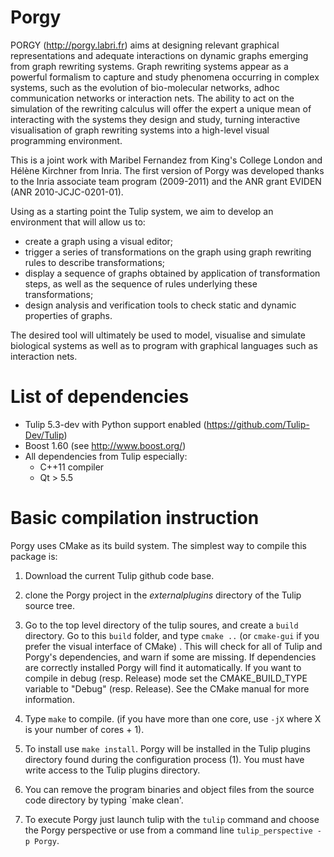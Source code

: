 # Porgy

PORGY (http://porgy.labri.fr) aims at designing relevant graphical representations and adequate interactions on dynamic graphs emerging from graph rewriting systems. Graph rewriting systems appear as a powerful formalism to capture and study phenomena occurring in complex systems, such as the evolution of bio-molecular networks, adhoc communication networks or interaction nets.
The ability to act on the simulation of the rewriting calculus will offer the expert a unique mean of interacting with the systems they design and study, turning interactive visualisation of graph rewriting systems into a high-level visual programming environment.

This is a joint work with Maribel Fernandez from King's College London and Hélène Kirchner from Inria. The first version of Porgy was developed thanks to the Inria associate team program (2009-2011) and the ANR grant EVIDEN (ANR 2010-JCJC-0201-01).

Using as a starting point the Tulip system, we aim to develop an environment that will allow us to:

 -  create a graph using a visual editor;
 - trigger a series of transformations on the graph using graph rewriting rules to describe transformations;
 -   display a sequence of graphs obtained by application of transformation steps, as well as the sequence of rules underlying these transformations;
 -   design analysis and verification tools to check static and dynamic properties of graphs.

The desired tool will ultimately be used to model, visualise and simulate biological systems as well as to program with graphical languages such as interaction nets.

List of dependencies
====================
- Tulip 5.3-dev with Python support enabled (https://github.com/Tulip-Dev/Tulip)
- Boost 1.60 (see http://www.boost.org/)
- All dependencies from Tulip especially: 
  - C++11 compiler
  - Qt > 5.5

Basic compilation instruction
=============================
Porgy uses CMake as its build system.
The simplest way to compile this package is:
1. Download the current Tulip github code base.

2. clone the Porgy project in the *externalplugins* directory of the Tulip source tree.

3.  Go to the top level directory of the tulip soures, and create a `build` directory.
    Go to this `build` folder, and type `cmake ..` (or `cmake-gui` if you prefer the visual interface of CMake) .
    This will check for all of Tulip and Porgy's dependencies, and warn if some are missing. If dependencies are correctly installed
    Porgy will find it automatically.
    If you want to compile in debug (resp. Release) mode set the CMAKE_BUILD_TYPE variable to "Debug" (resp. Release). See the CMake manual for more information.

2. Type `make` to compile. (if you have more than one core, use `-jX`
   where X is your number of cores + 1).

3. To install use `make install`. Porgy will be installed in the Tulip
   plugins directory found during the configuration process (1). You must have
   write access to the Tulip plugins directory.

4. You can remove the program binaries and object files from the source code directory by typing `make clean'.

5. To execute Porgy just launch tulip with the `tulip` command and choose the
Porgy perspective or use from a command line `tulip_perspective -p Porgy`.
